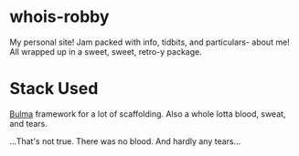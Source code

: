# whois-robby
My personal site! Jam packed with info, tidbits, and particulars- about me! All wrapped up in a sweet, sweet, retro-y package.

# Stack Used
[Bulma](https://docs.mongodb.com/manual/installation/) framework for a lot of scaffolding. Also a whole lotta blood, sweat, and tears. 

...That's not true. There was no blood. And hardly any tears...
